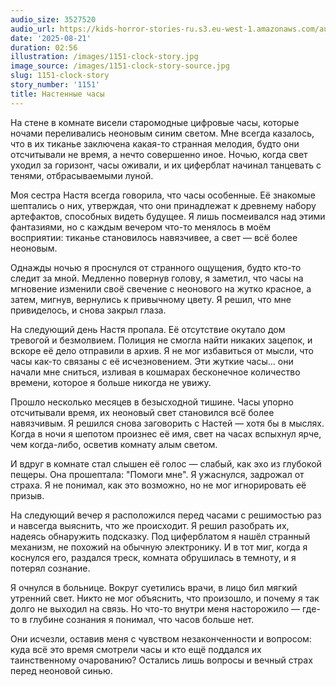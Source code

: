 ```yaml
---
audio_size: 3527520
audio_url: https://kids-horror-stories-ru.s3.eu-west-1.amazonaws.com/audio/1151-clock-story.mp3
date: '2025-08-21'
duration: 02:56
illustration: /images/1151-clock-story.jpg
image_source: /images/1151-clock-story-source.jpg
slug: 1151-clock-story
story_number: '1151'
title: Настенные часы
---
```


На стене в комнате висели старомодные цифровые часы, которые ночами переливались неоновым синим светом. Мне всегда казалось, что в их тиканье заключена какая-то странная мелодия, будто они отсчитывали не время, а нечто совершенно иное. Ночью, когда свет уходил за горизонт, часы оживали, и их циферблат начинал танцевать с тенями, отбрасываемыми луной.

Моя сестра Настя всегда говорила, что часы особенные. Её знакомые шептались о них, утверждая, что они принадлежат к древнему набору артефактов, способных видеть будущее. Я лишь посмеивался над этими фантазиями, но с каждым вечером что-то менялось в моём восприятии: тиканье становилось навязчивее, а свет — всё более неоновым.

Однажды ночью я проснулся от странного ощущения, будто кто-то следит за мной. Медленно повернув голову, я заметил, что часы на мгновение изменили своё свечение с неонового на жутко красное, а затем, мигнув, вернулись к привычному цвету. Я решил, что мне привиделось, и снова закрыл глаза.

На следующий день Настя пропала. Её отсутствие окутало дом тревогой и безмолвием. Полиция не смогла найти никаких зацепок, и вскоре её дело отправили в архив. Я не мог избавиться от мысли, что часы как-то связаны с её исчезновением. Эти жуткие часы... они начали мне сниться, изливая в кошмарах бесконечное количество времени, которое я больше никогда не увижу.

Прошло несколько месяцев в безысходной тишине. Часы упорно отсчитывали время, их неоновый свет становился всё более навязчивым. Я решился снова заговорить с Настей — хотя бы в мыслях. Когда в ночи я шепотом произнес её имя, свет на часах вспыхнул ярче, чем когда-либо, осветив комнату алым светом.

И вдруг в комнате стал слышен её голос — слабый, как эхо из глубокой пещеры. Она прошептала: "Помоги мне". Я ужаснулся, задрожал от страха. Я не понимал, как это возможно, но не мог игнорировать её призыв.

На следующий вечер я расположился перед часами с решимостью раз и навсегда выяснить, что же происходит. Я решил разобрать их, надеясь обнаружить подсказку. Под циферблатом я нашёл странный механизм, не похожий на обычную электронику. И в тот миг, когда я коснулся его, раздался треск, комната обрушилась в темноту, и я потерял сознание.

Я очнулся в больнице. Вокруг суетились врачи, в лицо бил мягкий утренний свет. Никто не мог объяснить, что произошло, и почему я так долго не выходил на связь. Но что-то внутри меня насторожило — где-то в глубине сознания я понимал, что часов больше нет.

Они исчезли, оставив меня с чувством незаконченности и вопросом: куда всё это время смотрели часы и кто ещё поддался их таинственному очарованию? Остались лишь вопросы и вечный страх перед неоновой синью.